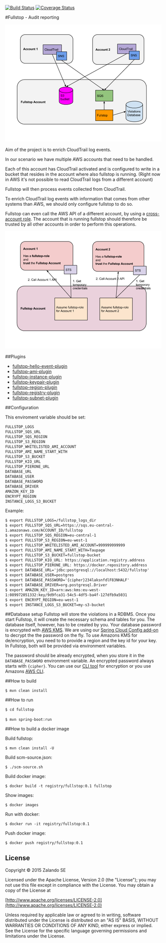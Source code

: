 [![Build Status](https://travis-ci.org/zalando-stups/fullstop.svg?branch=master)](https://travis-ci.org/zalando-stups/fullstop)
[![Coverage Status](https://coveralls.io/repos/zalando-stups/fullstop/badge.svg)](https://coveralls.io/r/zalando-stups/fullstop)


#Fullstop - Audit reporting

![Fullstop](images/fullstop.png)

Aim of the project is to enrich CloudTrail log events.

In our scenario we have multiple AWS accounts that need to be handled.

Each of this account has CloudTrail activated and is configured to write
in a bucket that resides in the account where also fullstop is running.
(Right now in AWS it's not possible to read CloudTrail logs from a different account)

Fullstop will then process events collected from CloudTrail.

To enrich CloudTrail log events with information that comes
from other systems than AWS, we should only configure fullstop to do so.

Fullstop can even call the AWS API of a different account, by using a [cross-account role](http://docs.aws.amazon.com/IAM/latest/UserGuide/roles-walkthrough-crossacct.html).
The account that is running fullstop should therefore be trusted
by all other accounts in order to perform this operations.

![Fullstop-Cross-Account-Role](images/fullstop-cross-account-role.png)

##Plugins

* [fullstop-hello-event-plugin](fullstop-plugins/fullstop-hello-event-plugin)
* [fullstop-ami-plugin](fullstop-plugins/fullstop-ami-plugin)
* [fullstop-instance-plugin](fullstop-plugins/fullstop-instance-plugin)
* [fullstop-keypair-plugin](fullstop-plugins/fullstop-keypair-plugin)
* [fullstop-region-plugin](fullstop-plugins/fullstop-region-plugin)
* [fullstop-registry-plugin](fullstop-plugins/fullstop-registry-plugin)
* [fullstop-subnet-plugin](fullstop-plugins/fullstop-subnet-plugin)

##Configuration

This enviroment variable should be set:

    FULLSTOP_LOGS
    FULLSTOP_SQS_URL
    FULLSTOP_SQS_REGION
    FULLSTOP_S3_REGION
    FULLSTOP_WHITELISTED_AMI_ACCOUNT
    FULLSTOP_AMI_NAME_START_WITH
    FULLSTOP_S3_BUCKET
    FULLSTOP_KIO_URL
    FULLSTOP_PIERONE_URL
    DATABASE_URL
    DATABASE_USER
    DATABASE_PASSWORD
    DATABASE_DRIVER
    AMAZON_KEY_ID
    ENCRYPT_REGION
    INSTANCE_LOGS_S3_BUCKET

Example:

    $ export FULLSTOP_LOGS=/fullstop_logs_dir
    $ export FULLSTOP_SQS_URL=https://sqs.eu-central-1.amazonaws.com/ACCOUNT_ID/fullstop
    $ export FULLSTOP_SQS_REGION=eu-central-1
    $ export FULLSTOP_S3_REGION=eu-west-1
    $ export FULLSTOP_WHITELISTED_AMI_ACCOUNT=999999999999
    $ export FULLSTOP_AMI_NAME_START_WITH=Taupage
    $ export FULLSTOP_S3_BUCKET=fullstop-bucket
    $ export FULLSTOP_KIO_URL: https://application.registry.address
    $ export FULLSTOP_PIERONE_URL: https://docker.repository.address
    $ export DATABASE_URL='jdbc:postgresql://localhost:5432/fullstop'
    $ export DATABASE_USER=postgres
    $ export DATABASE_PASSWORD='{cipher}234laksnfdlF83NHALF'
    $ export DATABASE_DRIVER=org.postgresql.Driver
    $ export AMAZON_KEY_ID=arn:aws:kms:eu-west-1:089972051332:key/9d9fca31-54c5-4df5-ba4f-127dfb9a5031
    $ export ENCRYPT_REGION=eu-west-1
    $ export INSTANCE_LOGS_S3_BUCKET=my-s3-bucket

##Database setup
Fullstop will store the violations in a RDBMS. Once you start Fullstop, it will create the necessary schema and tables
for you. The database itself, however, has to be created by you.
Your database password is encrypted with [AWS KMS](https://docs.aws.amazon.com/kms/latest/developerguide/overview.html). 
We are using our [Spring Cloud Config add-on](https://github.com/zalando/spring-cloud-config-aws-kms) to decrypt the
the password on the fly. 
To use Amazons KMS for de/encryption, you need to to provide a region and the key id for your key. In Fullstop, both
will be provided via environment variables.

The password should be already encrypted, when you store it in the ```DATABASE_PASSWORD``` environment variable. An 
encrypted password always starts with ```{cipher}```. You can use our [CLI tool](https://github.com/zalando/spring-cloud-config-aws-kms/tree/master/encryption-cli)
for encryption or you use Amazons [AWS CLI](http://docs.aws.amazon.com/cli/latest/reference/kms/encrypt.html#examples). 

##How to build

    $ mvn clean install

##How to run

    $ cd fullstop

    $ mvn spring-boot:run
    
##How to build a docker image

Build fullstop:

    $ mvn clean install -U
    
Build scm-source.json:

    $ ./scm-source.sh
    
Build docker image:

    $ docker build -t registry/fullstop:0.1 fullstop

Show images:

    $ docker images

Run with docker:

    $ docker run -it registry/fullstop:0.1

Push docker image:

    $ docker push registry/fullstop:0.1


## License

Copyright © 2015 Zalando SE

Licensed under the Apache License, Version 2.0 (the "License");
you may not use this file except in compliance with the License.
You may obtain a copy of the License at

   [http://www.apache.org/licenses/LICENSE-2.0](http://www.apache.org/licenses/LICENSE-2.0)

Unless required by applicable law or agreed to in writing, software
distributed under the License is distributed on an "AS IS" BASIS,
WITHOUT WARRANTIES OR CONDITIONS OF ANY KIND, either express or implied.
See the License for the specific language governing permissions and
limitations under the License.
